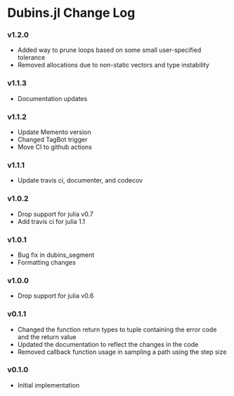 Dubins.jl Change Log
===================
### v1.2.0
- Added way to prune loops based on some small user-specified tolerance
- Removed allocations due to non-static vectors and type instability

### v1.1.3 
- Documentation updates

### v1.1.2
- Update Memento version 
- Changed TagBot trigger 
- Move CI to github actions

### v1.1.1
- Update travis ci, documenter, and codecov

### v1.0.2 
- Drop support for julia v0.7 
- Add travis ci for julia 1.1

### v1.0.1
- Bug fix in dubins_segment 
- Formatting changes

### v1.0.0
- Drop support for julia v0.6 

### v0.1.1
- Changed the function return types to tuple containing the error code and the return value
- Updated the documentation to reflect the changes in the code
- Removed callback function usage in sampling a path using the step size

### v0.1.0
- Initial implementation

